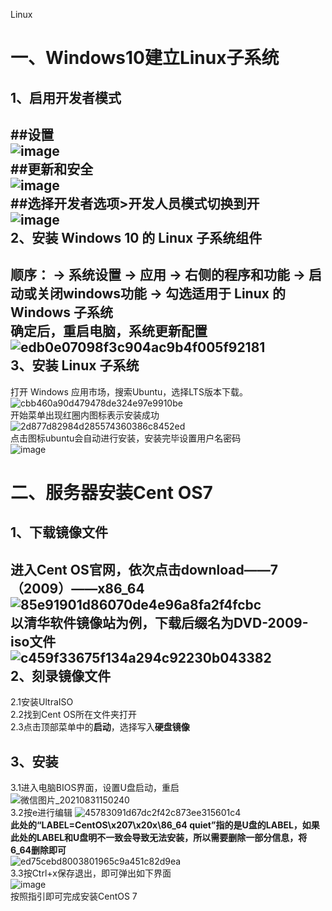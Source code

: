 Linux

一、Windows10建立Linux子系统<br>
===
1、启用开发者模式<br>
---
##设置<br>
![image](https://user-images.githubusercontent.com/48665991/126938547-fc695405-296d-404c-a508-5a5ebfddc436.png)<br>
##更新和安全<br>
![image](https://user-images.githubusercontent.com/48665991/126939167-514384f1-dcac-47e0-9720-f0fdeda7d87b.png)<br>
##选择开发者选项>开发人员模式切换到开<br>
![image](https://user-images.githubusercontent.com/48665991/126939238-f8ba8549-62ba-4ca3-aa1e-693081554aa1.png)<br>
2、安装 Windows 10 的 Linux 子系统组件<br>
---
顺序： -> 系统设置 -> 应用 -> 右侧的程序和功能 -> 启动或关闭windows功能 -> 勾选适用于 Linux 的 Windows 子系统<br>
确定后，重启电脑，系统更新配置<br>
![edb0e07098f3c904ac9b4f005f92181](https://user-images.githubusercontent.com/48665991/126941849-4af95559-f9d3-4064-bb4c-09f1fb97fea3.png)<br>
3、安装 Linux 子系统<br>
---
打开 Windows 应用市场，搜索Ubuntu，选择LTS版本下载。<br>
![cbb460a90d479478de324e97e9910be](https://user-images.githubusercontent.com/48665991/126942466-cc3623f7-61c7-4624-b5d0-e4b14b4edfb9.png)<br>
开始菜单出现红圈内图标表示安装成功<br>
![2d877d82984d285574360386c8452ed](https://user-images.githubusercontent.com/48665991/127791804-8144ff7b-54b9-440f-bac2-6b2ab0f1a08e.png)<br>
点击图标ubuntu会自动进行安装，安装完毕设置用户名密码<br>
![image](https://user-images.githubusercontent.com/48665991/127791889-e26353fd-62a8-4a3e-b520-caef35c52a15.png)<br>


二、服务器安装Cent OS7<br>
===
1、下载镜像文件<br>
---
进入Cent OS官网，依次点击download——7（2009）——x86_64<br>
![85e91901d86070de4e96a8fa2f4fcbc](https://user-images.githubusercontent.com/48665991/131455366-ca1fa42b-a825-422c-ad73-fd5df05ed0e4.png)<br>
以清华软件镜像站为例，下载后缀名为DVD-2009-iso文件<br>
![c459f33675f134a294c92230b043382](https://user-images.githubusercontent.com/48665991/131455327-0c58e12d-f8da-446f-943c-bfd8472f495b.png)<br>
2、刻录镜像文件<br>
---
2.1安装UltraISO<br>
2.2找到Cent OS所在文件夹打开<br>
2.3点击顶部菜单中的**启动**，选择写入**硬盘镜像**<br>

3、安装<br>
---
3.1进入电脑BIOS界面，设置U盘启动，重启<br>
![微信图片_20210831150240](https://user-images.githubusercontent.com/48665991/131457832-733e36cc-f3a8-4e7f-8483-5e2b688b278a.png)<br>
3.2按e进行编辑
![45783091d67dc2f42c873ee315601c4](https://user-images.githubusercontent.com/48665991/131458072-43ae75ca-8588-4703-9850-4cf0b277cbef.png)<br>
**此处的“LABEL=CentOS\x207\x20x\86_64 quiet”指的是U盘的LABEL，如果此处的LABEL和U盘明不一致会导致无法安装，所以需要删除一部分信息，将6_64删除即可**<br>
![ed75cebd8003801965c9a451c82d9ea](https://user-images.githubusercontent.com/48665991/131458624-595d715a-f7cc-4278-bb9f-2919b6b9bcee.png)<br>
3.3按Ctrl+x保存退出，即可弹出如下界面<br>
![image](https://user-images.githubusercontent.com/48665991/131461275-037405a0-41e1-4222-af0b-2b45a596b4df.png)<br>
按照指引即可完成安装CentOS 7









